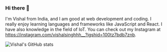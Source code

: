 ### Hi there 👋

I'm Vishal from India, and I am good at web development and coding. I really enjoy learning languages and frameworks like JavaScript and React. I have also knowledge in the field of IoT. You can check out my Instagram at https://instagram.com/vishalsinghhh__?igshid=100tz7bdb7znb. 

![Vishal's GitHub stats](https://github-readme-stats.vercel.app/api?username=vishalsinghhh&hide=contribs,prs)
